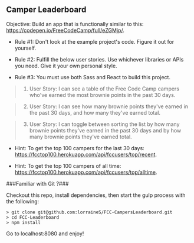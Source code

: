 ## Camper Leaderboard

Objective: Build an app that is functionally similar to this: https://codepen.io/FreeCodeCamp/full/eZGMjp/.

* Rule #1: Don't look at the example project's code. Figure it out for yourself.

* Rule #2: Fulfill the below user stories. Use whichever libraries or APIs you need. Give it your own personal style.

* Rule #3: You must use both Sass and React to build this project.

> 1. User Story: I can see a table of the Free Code Camp campers who've earned the most brownie points in the past 30 days.

> 2. User Story: I can see how many brownie points they've earned in the past 30 days, and how many they've earned total.

> 3. User Story: I can toggle between sorting the list by how many brownie points they've earned in the past 30 days and by how many brownie points they've earned total.

* Hint: To get the top 100 campers for the last 30 days: https://fcctop100.herokuapp.com/api/fccusers/top/recent.

* Hint: To get the top 100 campers of all time: https://fcctop100.herokuapp.com/api/fccusers/top/alltime.


###Familiar with Git ?###

Checkout this repo, install dependencies, then start the gulp process with the following:


	> git clone git@github.com:lorraineS/FCC-CampersLeaderboard.git
	> cd FCC-Leaderboard
	> npm install

Go to localhost:8080 and enjoy!
